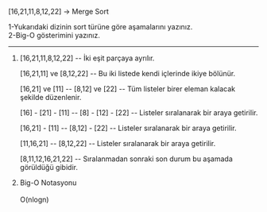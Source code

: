 [16,21,11,8,12,22] -> Merge Sort <br>

1-Yukarıdaki dizinin sort türüne göre aşamalarını yazınız. <br>
2-Big-O gösterimini yazınız. <br>

<hr>

1. [16,21,11,8,12,22] -- İki eşit parçaya ayrılır. <br>

    [16,21,11] ve [8,12,22] -- Bu iki listede kendi içlerinde ikiye bölünür. <br>

    [16,21] ve [11] -- [8,12] ve [22] -- Tüm listeler birer eleman kalacak şekilde düzenlenir. <br>

    [16] - [21] - [11] -- [8] - [12] - [22] -- Listeler sıralanarak bir araya getirilir. <br>

    [16,21] - [11] -- [8,12] - [22] -- Listeler sıralanarak bir araya getirilir. <br>

    [11,16,21] -- [8,12,22] -- Listeler sıralanarak bir araya getirilir. <br>

    [8,11,12,16,21,22] -- Sıralanmadan sonraki son durum bu aşamada görüldüğü gibidir. <br>

2. Big-O Notasyonu <br><br>
    O(nlogn)
